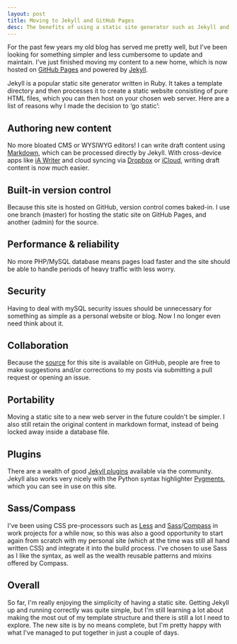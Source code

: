 ```yaml
---
layout: post
title: Moving to Jekyll and GitHub Pages
desc: The benefits of using a static site generator such as Jekyll and hosting a blog on GitHub Pages
---
```


For the past few years my old blog has served me pretty well, but I've been looking for something simpler and less cumbersome to update and maintain. I've just finished moving my content to a new home, which is now hosted on [GitHub Pages](http://pages.github.com/) and powered by [Jekyll](http://jekyllrb.com/).

Jekyll is a popular static site generator written in Ruby. It takes a template directory and then processes it to create a static website consisting of pure HTML files, which you can then host on your chosen web server. Here are a list of reasons why I made the decision to ‘go static’:

Authoring new content
---------------------

No more bloated <abbr>CMS</abbr> or <abbr>WYSIWYG</abbr> editors! I can write draft content using [Markdown](http://daringfireball.net/projects/markdown/), which can be processed directly by Jekyll. With cross-device apps like [iA Writer](http://www.iawriter.com/) and cloud syncing via [Dropbox](https://www.dropbox.com/) or [iCloud](https://www.icloud.com/), writing draft content is now much easier.

Built-in version control
------------------------

Because this site is hosted on GitHub, version control comes baked-in. I use one branch (master) for hosting the static site on GitHub Pages, and another (admin) for the source.

Performance & reliability
-------------------------

No more PHP/MySQL database means pages load faster and the site should be able to handle periods of heavy traffic with less worry.

Security
--------

Having to deal with mySQL security issues should be unnecessary for something as simple as a personal website or blog. Now I no longer even need think about it.

Collaboration
-------------

Because the [source](https://github.com/alexgibson/alxgbsn.co.uk) for this site is available on GitHub, people are free to make suggestions and/or corrections to my posts via submitting a pull request or opening an issue.

Portability
-----------

Moving a static site to a new web server in the future couldn't be simpler. I also still retain the original content in markdown format, instead of being locked away inside a database file.

Plugins
-------

There are a wealth of good [Jekyll plugins](https://github.com/mojombo/jekyll/wiki/Plugins) available via the community. Jekyll also works very nicely with the Python syntax highlighter [Pygments](http://pygments.org/), which you can see in use on this site.

Sass/Compass
------------

I've been using CSS pre-processors such as [Less](http://lesscss.org/) and [Sass](http://sass-lang.com/)/[Compass](http://compass-style.org/) in work projects for a while now, so this was also a good opportunity to start again from scratch with my personal site (which at the time was still all hand written CSS) and integrate it into the build process. I've chosen to use Sass as I like the syntax, as well as the wealth reusable patterns and mixins offered by Compass.

Overall
-------

So far, I'm really enjoying the simplicity of having a static site. Getting Jekyll up and running correctly was quite simple, but I'm still learning a lot about making the most out of my template structure and there is still a lot I need to explore. The new site is by no means complete, but I'm pretty happy with what I've managed to put together in just a couple of days.
